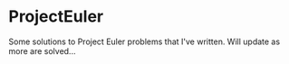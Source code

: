 # ProjectEuler

Some solutions to Project Euler problems that I've written. Will update as more are solved...
